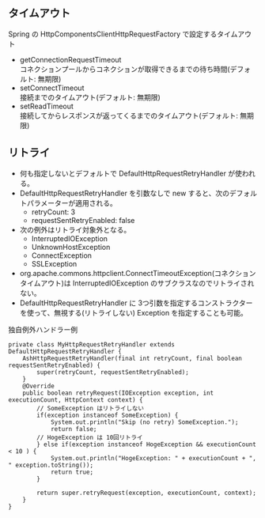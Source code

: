 
## タイムアウト

Spring の HttpComponentsClientHttpRequestFactory で設定するタイムアウト

* getConnectionRequestTimeout  
  コネクションプールからコネクションが取得できるまでの待ち時間(デフォルト: 無期限)
* setConnectTimeout  
  接続までのタイムアウト(デフォルト: 無期限)
* setReadTimeout  
  接続してからレスポンスが返ってくるまでのタイムアウト(デフォルト: 無期限)

## リトライ

* 何も指定しないとデフォルトで DefaultHttpRequestRetryHandler が使われる。
* DefaultHttpRequestRetryHandler を引数なしで new すると、次のデフォルトパラメーターが適用される。
  * retryCount: 3
  * requestSentRetryEnabled: false
* 次の例外はリトライ対象外となる。
  * InterruptedIOException
  * UnknownHostException
  * ConnectException
  * SSLException
* org.apache.commons.httpclient.ConnectTimeoutException(コネクションタイムアウト)は InterruptedIOException のサブクラスなのでリトライされない。
* DefaultHttpRequestRetryHandler に 3つ引数を指定するコンストラクターを使って、無視する(リトライしない) Exception を指定することも可能。


独自例外ハンドラー例

```
private class MyHttpRequestRetryHandler extends DefaultHttpRequestRetryHandler {
    AshHttpRequestRetryHandler(final int retryCount, final boolean requestSentRetryEnabled) {
        super(retryCount, requestSentRetryEnabled);
    }
    @Override
    public boolean retryRequest(IOException exception, int executionCount, HttpContext context) {
        // SomeException はリトライしない
        if(exception instanceof SomeException) {
            System.out.println("Skip (no retry) SomeException.");
            return false;
        // HogeException は 10回リトライ
        } else if(exception instanceof HogeException && executionCount < 10 ) {
            System.out.println("HogeException: " + executionCount + ", " exception.toString());
            return true;
        }

        return super.retryRequest(exception, executionCount, context);
    }
}
```

